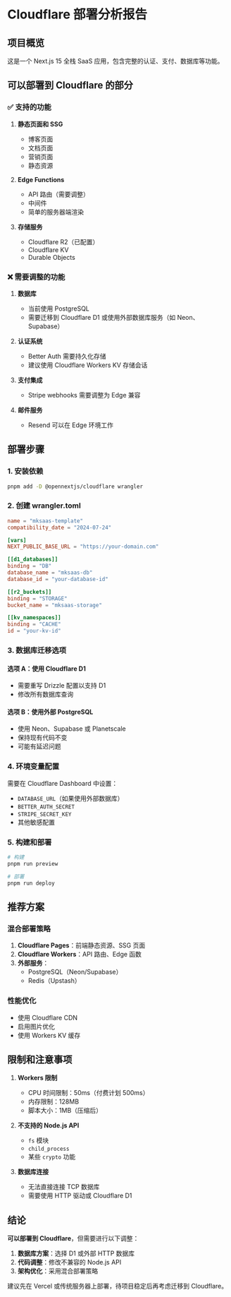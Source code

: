 # Cloudflare 部署分析报告

## 项目概览
这是一个 Next.js 15 全栈 SaaS 应用，包含完整的认证、支付、数据库等功能。

## 可以部署到 Cloudflare 的部分

### ✅ 支持的功能
1. **静态页面和 SSG**
   - 博客页面
   - 文档页面
   - 营销页面
   - 静态资源

2. **Edge Functions**
   - API 路由（需要调整）
   - 中间件
   - 简单的服务器端渲染

3. **存储服务**
   - Cloudflare R2（已配置）
   - Cloudflare KV
   - Durable Objects

### ❌ 需要调整的功能

1. **数据库**
   - 当前使用 PostgreSQL
   - 需要迁移到 Cloudflare D1 或使用外部数据库服务（如 Neon、Supabase）

2. **认证系统**
   - Better Auth 需要持久化存储
   - 建议使用 Cloudflare Workers KV 存储会话

3. **支付集成**
   - Stripe webhooks 需要调整为 Edge 兼容

4. **邮件服务**
   - Resend 可以在 Edge 环境工作

## 部署步骤

### 1. 安装依赖
```bash
pnpm add -D @opennextjs/cloudflare wrangler
```

### 2. 创建 wrangler.toml
```toml
name = "mksaas-template"
compatibility_date = "2024-07-24"

[vars]
NEXT_PUBLIC_BASE_URL = "https://your-domain.com"

[[d1_databases]]
binding = "DB"
database_name = "mksaas-db"
database_id = "your-database-id"

[[r2_buckets]]
binding = "STORAGE"
bucket_name = "mksaas-storage"

[[kv_namespaces]]
binding = "CACHE"
id = "your-kv-id"
```

### 3. 数据库迁移选项

#### 选项 A：使用 Cloudflare D1
- 需要重写 Drizzle 配置以支持 D1
- 修改所有数据库查询

#### 选项 B：使用外部 PostgreSQL
- 使用 Neon、Supabase 或 Planetscale
- 保持现有代码不变
- 可能有延迟问题

### 4. 环境变量配置
需要在 Cloudflare Dashboard 中设置：
- `DATABASE_URL`（如果使用外部数据库）
- `BETTER_AUTH_SECRET`
- `STRIPE_SECRET_KEY`
- 其他敏感配置

### 5. 构建和部署
```bash
# 构建
pnpm run preview

# 部署
pnpm run deploy
```

## 推荐方案

### 混合部署策略
1. **Cloudflare Pages**：前端静态资源、SSG 页面
2. **Cloudflare Workers**：API 路由、Edge 函数
3. **外部服务**：
   - PostgreSQL（Neon/Supabase）
   - Redis（Upstash）

### 性能优化
- 使用 Cloudflare CDN
- 启用图片优化
- 使用 Workers KV 缓存

## 限制和注意事项

1. **Workers 限制**
   - CPU 时间限制：50ms（付费计划 500ms）
   - 内存限制：128MB
   - 脚本大小：1MB（压缩后）

2. **不支持的 Node.js API**
   - `fs` 模块
   - `child_process`
   - 某些 `crypto` 功能

3. **数据库连接**
   - 无法直接连接 TCP 数据库
   - 需要使用 HTTP 驱动或 Cloudflare D1

## 结论

**可以部署到 Cloudflare**，但需要进行以下调整：

1. **数据库方案**：选择 D1 或外部 HTTP 数据库
2. **代码调整**：修改不兼容的 Node.js API
3. **架构优化**：采用混合部署策略

建议先在 Vercel 或传统服务器上部署，待项目稳定后再考虑迁移到 Cloudflare。
